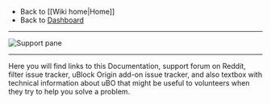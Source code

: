 - Back to [[Wiki home|Home]]
- Back to [Dashboard](./Dashboard)

***

![Support pane](https://user-images.githubusercontent.com/886325/148125089-456b4ce7-d429-4362-9101-afb1df30be9c.png)

***

Here you will find links to this Documentation, support forum on Reddit, filter issue tracker, uBlock Origin add-on issue tracker, and also textbox with technical information about uBO that might be useful to volunteers when they try to help you solve a problem.